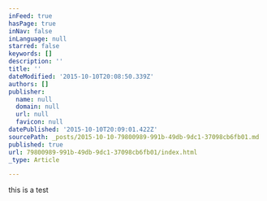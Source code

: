 ```yaml
---
inFeed: true
hasPage: true
inNav: false
inLanguage: null
starred: false
keywords: []
description: ''
title: ''
dateModified: '2015-10-10T20:08:50.339Z'
authors: []
publisher:
  name: null
  domain: null
  url: null
  favicon: null
datePublished: '2015-10-10T20:09:01.422Z'
sourcePath: _posts/2015-10-10-79800989-991b-49db-9dc1-37098cb6fb01.md
published: true
url: 79800989-991b-49db-9dc1-37098cb6fb01/index.html
_type: Article

---
```

this is a test